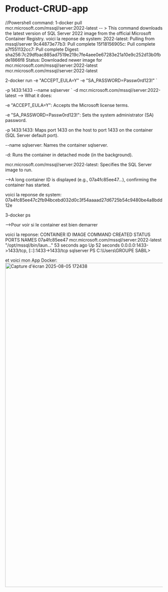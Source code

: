 # Product-CRUD-app
//Powershell command: 1-docker pull mcr.microsoft.com/mssql/server:2022-latest -- > This command downloads the latest version of SQL Server 2022 image from the official Microsoft Container Registry. voici la reponse de system: 2022-latest: Pulling from mssql/server 9c44873e77b3: Pull complete 15f18156905c: Pull complete a7f551132cc7: Pull complete Digest: sha256:7c29dfbac885ad7519e219c7fe4aee0e67283e21a10e9c252d13b0fbde1866f8 Status: Downloaded newer image for mcr.microsoft.com/mssql/server:2022-latest mcr.microsoft.com/mssql/server:2022-latest

2-docker run -e "ACCEPT_EULA=Y" -e "SA_PASSWORD=Passw0rd123!" `

-p 1433:1433 --name sqlserver ` -d mcr.microsoft.com/mssql/server:2022-latest --> What it does:

-e "ACCEPT_EULA=Y": Accepts the Microsoft license terms.

-e "SA_PASSWORD=Passw0rd123!": Sets the system administrator (SA) password.

-p 1433:1433: Maps port 1433 on the host to port 1433 on the container (SQL Server default port).

--name sqlserver: Names the container sqlserver.

-d: Runs the container in detached mode (in the background).

mcr.microsoft.com/mssql/server:2022-latest: Specifies the SQL Server image to run.

-->A long container ID is displayed (e.g., 07a4fc85ee47...), confirming the container has started.

voici la reponse de system: 07a4fc85ee47c2fb94bcebd032d0c3f54aaaad27d6725b54c9480be4a8bdd12e

3-docker ps

-->Pour voir si le container est bien demarrer

voici la reponse: CONTAINER ID IMAGE COMMAND CREATED STATUS PORTS NAMES 07a4fc85ee47 mcr.microsoft.com/mssql/server:2022-latest "/opt/mssql/bin/laun…" 53 seconds ago Up 52 seconds 0.0.0.0:1433->1433/tcp, [::]:1433->1433/tcp sqlserver PS C:\Users\GROUPE SABIL>

et voici mon App Docker:
<img width="1920" height="1033" alt="Capture d'écran 2025-08-05 172438" src="https://github.com/user-attachments/assets/72849463-efc6-4e42-bbf9-f8649b765cc3" />
